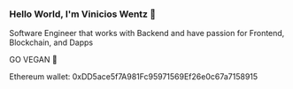 ### Hello World, I'm Vinicios Wentz 👋

Software Engineer that works with Backend and have passion for Frontend, Blockchain, and Dapps

GO VEGAN 🌱

Ethereum wallet: 0xDD5ace5f7A981Fc95971569Ef26e0c67a7158915

<!--
**whoiswentz/whoiswentz** is a ✨ _special_ ✨ repository because its `README.md` (this file) appears on your GitHub profile.

Here are some ideas to get you started:

- 🔭 I’m currently working on ...
- 🌱 I’m currently learning ...
- 👯 I’m looking to collaborate on ...
- 🤔 I’m looking for help with ...
- 💬 Ask me about ...
- 📫 How to reach me: ...
- 😄 Pronouns: ...
- ⚡ Fun fact: ...
-->
